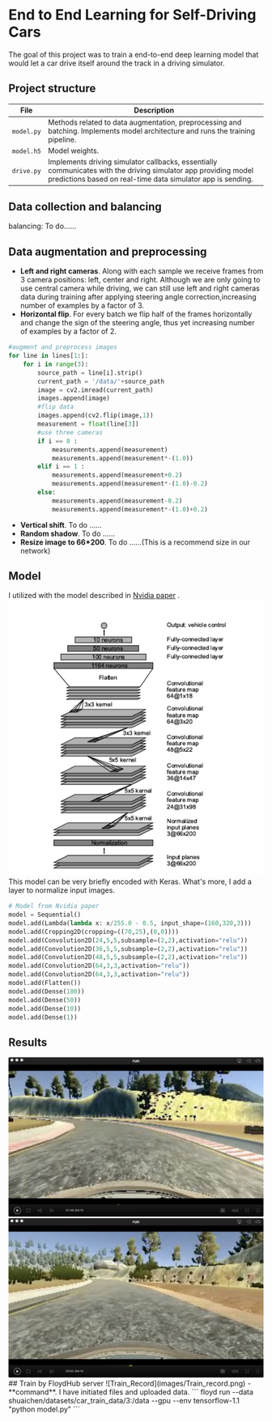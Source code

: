 # End to End Learning for Self-Driving Cars

The goal of this project was to train a end-to-end deep learning model that would let a car drive itself around the track in a driving simulator. 

## Project structure

| File       | Description                              |
| ---------- | ---------------------------------------- |
| `model.py` | Methods related to data augmentation, preprocessing and batching. Implements model architecture and runs the training pipeline. |
| `model.h5` | Model weights.                           |
| `drive.py` | Implements driving simulator callbacks, essentially communicates with the driving simulator app providing model predictions based on real-time data simulator app is sending. |

## Data collection and balancing

balancing: To do......
## Data augmentation and preprocessing
- **Left and right cameras**.
  Along with each sample we receive frames from 3 camera positions: left, center and right. Although we are only going to use central camera while driving, we can still use left and right cameras data during training after applying steering angle correction,increasing number of examples by a factor of 3.
- **Horizontal flip**. For every batch we flip half of the frames horizontally and change the sign of the steering angle, thus yet increasing number of examples by a factor of 2.
```python
#augment and preprocess images
for line in lines[1:]:
	for i in range(3):
		source_path = line[i].strip()
		current_path = '/data/'+source_path
		image = cv2.imread(current_path)
		images.append(image)
		#flip data
		images.append(cv2.flip(image,1))
		measurement = float(line[3])
		#use three cameras
		if i == 0 :
			measurements.append(measurement)
			measurements.append(measurement*-(1.0))
		elif i == 1 :
			measurements.append(measurement+0.2)
			measurements.append(measurement*-(1.0)-0.2)
		else:
			measurements.append(measurement-0.2)
			measurements.append(measurement*-(1.0)+0.2)
```
- **Vertical shift**.
  To do ......
- **Random shadow**.
  To do ......
- **Resize image to 66\*200**.
  To do ......(This is a recommend size in our network)

## Model 

I utilized with the model described in [Nvidia paper](https://arxiv.org/abs/1604.07316) .
  ![Architecture](images/model.png)
This model can be very briefly encoded with Keras. What's more, I add a layer to normalize input images.
```python
# Model from Nvidia paper
model = Sequential()
model.add(Lambda(lambda x: x/255.0 - 0.5, input_shape=(160,320,3)))
model.add(Cropping2D(cropping=((70,25),(0,0))))
model.add(Convolution2D(24,5,5,subsample=(2,2),activation="relu"))
model.add(Convolution2D(36,5,5,subsample=(2,2),activation="relu"))
model.add(Convolution2D(48,5,5,subsample=(2,2),activation="relu"))
model.add(Convolution2D(64,3,3,activation="relu"))
model.add(Convolution2D(64,3,3,activation="relu"))
model.add(Flatten())
model.add(Dense(100))
model.add(Dense(50))
model.add(Dense(10))
model.add(Dense(1))
```
## Results
  <img src="images/example1.png" alt="example1"/>
  <img src="images/example2.png" alt="example2"/>
  ## Train by FloydHub server
  ![Train_Record](images/Train_record.png)
  - **command**.
 I have initiated files and uploaded data.
  ```
  floyd run --data shuaichen/datasets/car_train_data/3:/data --gpu --env tensorflow-1.1 "python model.py"
  ```